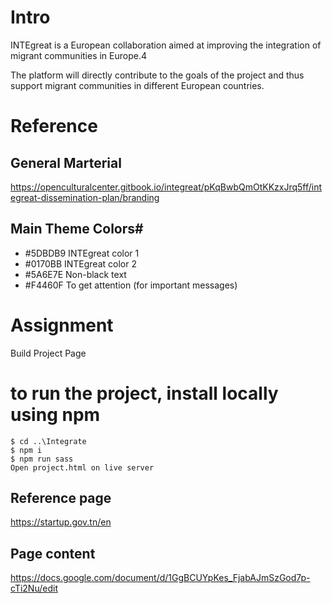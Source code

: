# Intro
INTEgreat is a European collaboration aimed at improving the integration of migrant communities in Europe.4


The platform will directly contribute to the goals of the project and thus support migrant communities in different European countries.

# Reference
## General Marterial
https://openculturalcenter.gitbook.io/integreat/pKqBwbQmOtKKzxJrq5ff/integreat-dissemination-plan/branding

## Main Theme Colors#
* #5DBDB9 INTEgreat color 1
* #0170BB INTEgreat color 2
* #5A6E7E Non-black text
* #F4460F To get attention (for important messages)

# Assignment
Build Project Page

# to run the project, install locally using npm
```
$ cd ..\Integrate
$ npm i
$ npm run sass
Open project.html on live server

```
## Reference page 
https://startup.gov.tn/en

## Page content
https://docs.google.com/document/d/1GgBCUYpKes_FjabAJmSzGod7p-cTi2Nu/edit
